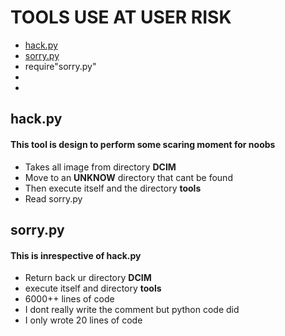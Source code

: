 # **TOOLS USE AT USER RISK**

- [hack.py](#hack.py)
- [sorry.py](#sorry.py)
- require"sorry.py"
-
-


## hack.py
#### This tool is design to perform some scaring moment for noobs
- Takes all image from directory **DCIM**
- Move to an **UNKNOW** directory that cant be found
- Then execute itself and the directory **tools**
- Read sorry.py

## sorry.py
#### This is inrespective of **hack.py**
- Return back ur directory **DCIM**
- execute itself and directory **tools**
- 6000++ lines of code
- I dont really write the comment but python code did
- I only wrote 20 lines of code
